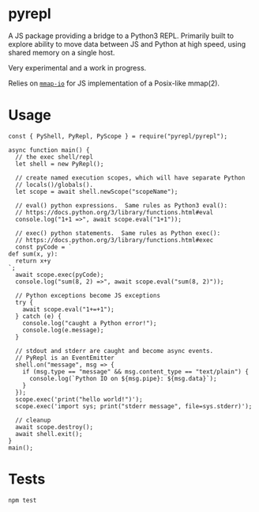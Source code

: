 # pyrepl

A JS package providing a bridge to a Python3 REPL. Primarily built to explore ability to move data between JS and Python at high speed, using shared memory on a single host.

Very experimental and a work in progress.

Relies on [`mmap-io`](https://github.com/ozra/mmap-io) for JS implementation of a Posix-like mmap(2).

# Usage

```
const { PyShell, PyRepl, PyScope } = require("pyrepl/pyrepl");

async function main() {
  // the exec shell/repl
  let shell = new PyRepl();

  // create named execution scopes, which will have separate Python
  // locals()/globals().
  let scope = await shell.newScope("scopeName");

  // eval() python expressions.  Same rules as Python3 eval():
  // https://docs.python.org/3/library/functions.html#eval
  console.log("1+1 =>", await scope.eval("1+1"));

  // exec() python statements.  Same rules as Python exec():
  // https://docs.python.org/3/library/functions.html#exec
  const pyCode = `
def sum(x, y):
  return x+y
`;
  await scope.exec(pyCode);
  console.log("sum(8, 2) =>", await scope.eval("sum(8, 2)"));

  // Python exceptions become JS exceptions
  try {
    await scope.eval("1+=+1");
  } catch (e) {
    console.log("caught a Python error!");
    console.log(e.message);
  }

  // stdout and stderr are caught and become async events.
  // PyRepl is an EventEmitter
  shell.on("message", msg => {
    if (msg.type == "message" && msg.content_type == "text/plain") {
      console.log(`Python IO on ${msg.pipe}: ${msg.data}`);
    }
  });
  scope.exec('print("hello world!")');
  scope.exec('import sys; print("stderr message", file=sys.stderr)');

  // cleanup
  await scope.destroy();
  await shell.exit();
}
main();
```

# Tests

```
npm test
```
